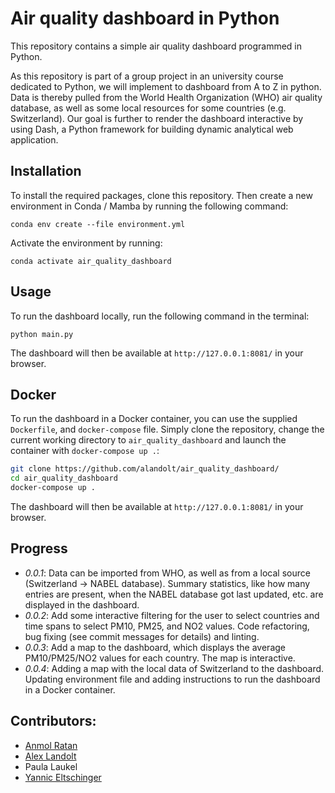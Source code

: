 # Air quality dashboard in Python
This repository contains a simple air quality dashboard programmed in Python. 

As this repository is part of a group project in an university course dedicated to Python, we will implement to dashboard from A to Z in python. Data is thereby pulled from the World Health Organization (WHO) air quality database, as well as some local resources for some countries (e.g. Switzerland). Our goal is further to render the dashboard interactive by using Dash, a Python framework for building dynamic analytical web application. 

## Installation

To install the required packages, clone this repository. Then create a new environment in Conda / Mamba by running the following command: 
    
```
conda env create --file environment.yml 
```

Activate the environment by running: 

```
conda activate air_quality_dashboard
```

## Usage

To run the dashboard locally, run the following command in the terminal: 

```
python main.py
```

The dashboard will then be available at `http://127.0.0.1:8081/` in your browser.

## Docker

To run the dashboard in a Docker container, you can use the supplied ```Dockerfile```, and ```docker-compose``` file.
Simply clone the repository, change the current working directory to ```air_quality_dashboard``` and launch the container with ```docker-compose up .```:

```bash
git clone https://github.com/alandolt/air_quality_dashboard/
cd air_quality_dashboard
docker-compose up . 
```

The dashboard will then be available at `http://127.0.0.1:8081/` in your browser.

## Progress
- *0.0.1*: Data can be imported from WHO, as well as from a local source (Switzerland -> NABEL database). Summary statistics, like how many entries are present, when the NABEL database got last updated, etc. are displayed in the dashboard.
- *0.0.2*: Add some interactive filtering for the user to select countries and time spans to select PM10, PM25, and NO2 values. Code refactoring, bug fixing (see commit messages for details) and linting.
- *0.0.3*: Add a map to the dashboard, which displays the average PM10/PM25/NO2 values for each country. The map is interactive. 
- *0.0.4*: Adding a map with the local data of Switzerland to the dashboard. Updating environment file and adding instructions to run the dashboard in a Docker container.

## Contributors: 
- [Anmol Ratan](https://www.linkedin.com/in/anmol-ratan-8a801b166/)
- [Alex Landolt](https://github.com/alandolt/)
- Paula Laukel
- [Yannic Eltschinger](https://www.linkedin.com/in/yannic-eltschinger-798175221/)

